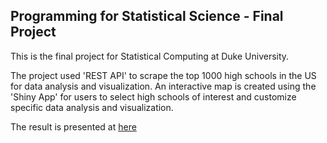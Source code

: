 Programming for Statistical Science - Final Project
-----------

This is the final project for Statistical Computing at Duke University.

The project used 'REST API' to scrape the top 1000 high schools in the US for data analysis and visualization. An interactive map is created using the 'Shiny App' for users to select high schools of interest and customize specific data analysis and visualization.

The result is presented at [here](https://olivenj.shinyapps.io/top_us_school_map/)
